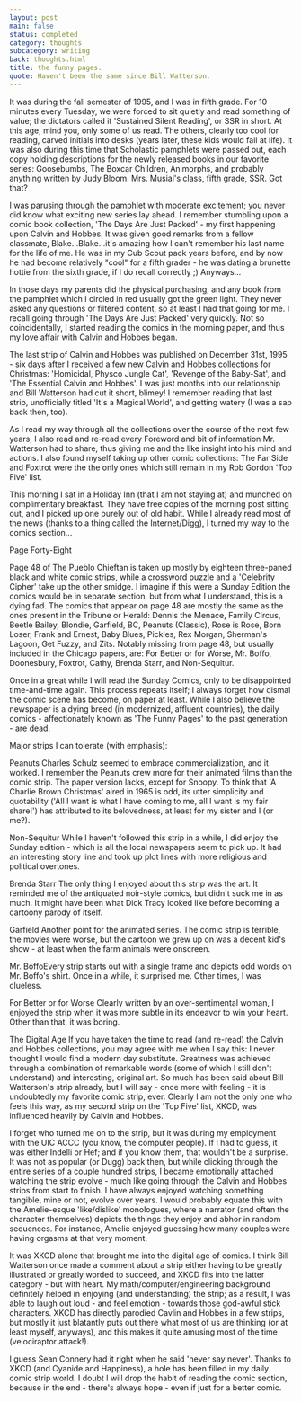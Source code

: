 ```yaml
---
layout: post
main: false
status: completed
category: thoughts
subcategory: writing
back: thoughts.html
title: the funny pages.
quote: Haven't been the same since Bill Watterson.
---
```


It was during the fall semester of 1995, and I was in fifth grade. For 10 minutes every Tuesday, we were forced to sit quietly and read something of value; the dictators called it 'Sustained Silent Reading', or SSR in short. At this age, mind you, only some of us read. The others, clearly too cool for reading, carved initials into desks (years later, these kids would fail at life). It was also during this time that Scholastic pamphlets were passed out, each copy holding descriptions for the newly released books in our favorite series: Goosebumbs, The Boxcar Children, Animorphs, and probably anything written by Judy Bloom. Mrs. Musial's class, fifth grade, SSR. Got that?

I was parusing through the pamphlet with moderate excitement; you never did know what exciting new series lay ahead. I remember stumbling upon a comic book collection, 'The Days Are Just Packed' - my first happening upon Calvin and Hobbes. It was given good remarks from a fellow classmate, Blake...Blake...it's amazing how I can't remember his last name for the life of me. He was in my Cub Scout pack years before, and by now he had become relatively "cool" for a fifth grader - he was dating a brunette hottie from the sixth grade, if I do recall correctly ;) Anyways...

In those days my parents did the physical purchasing, and any book from the pamphlet which I circled in red usually got the green light. They never asked any questions or filtered content, so at least I had that going for me. I recall going through 'The Days Are Just Packed' very quickly. Not so coincidentally, I started reading the comics in the morning paper, and thus my love affair with Calvin and Hobbes began. 

The last strip of Calvin and Hobbes was published on December 31st, 1995 - six days after I received a few new Calvin and Hobbes collections for Christmas: 'Homicidal, Physco Jungle Cat', 'Revenge of the Baby-Sat', and 'The Essential Calvin and Hobbes'. I was just months into our relationship and Bill Watterson had cut it short, blimey! I remember reading that last strip, unofficially titled 'It's a Magical World', and getting watery (I was a sap back then, too).

As I read my way through all the collections over the course of the next few years, I also read and re-read every Foreword and bit of information Mr. Watterson had to share, thus giving me and the like insight into his mind and actions. I also found myself taking up other comic collections: The Far Side and Foxtrot were the the only ones which still remain in my Rob Gordon 'Top Five' list.

This morning I sat in a Holiday Inn (that I am not staying at) and munched on complimentary breakfast. They have free copies of the morning post sitting out, and I picked up one purely out of old habit. While I already read most of the news (thanks to a thing called the Internet/Digg), I turned my way to the comics section...

Page Forty-Eight

Page 48 of The Pueblo Chieftan is taken up mostly by eighteen three-paned black and white comic strips, while a crossword puzzle and a 'Celebrity Cipher' take up the other smidge. I imagine if this were a Sunday Edition the comics would be in separate section, but from what I understand, this is a dying fad. The comics that appear on page 48 are mostly the same as the ones present in the Tribune or Herald: Dennis the Menace, Family Circus, Beetle Bailey, Blondie, Garfield, BC, Peanuts (Classic), Rose is Rose, Born Loser, Frank and Ernest, Baby Blues, Pickles, Rex Morgan, Sherman's Lagoon, Get Fuzzy, and Zits. Notably missing from page 48, but usually included in the Chicago papers, are: For Better or for Worse, Mr. Boffo, Doonesbury, Foxtrot, Cathy, Brenda Starr, and Non-Sequitur.

Once in a great while I will read the Sunday Comics, only to be disappointed time-and-time again. This process repeats itself; I always forget how dismal the comic scene has become, on paper at least. While I also believe the newspaper is a dying breed (in modernized, affluent countries), the daily comics - affectionately known as 'The Funny Pages' to the past generation - are dead.

Major strips I can tolerate (with emphasis):

Peanuts
Charles Schulz seemed to embrace commercialization, and it worked. I remember the Peanuts crew more for their animated films than the comic strip. The paper version lacks, except for Snoopy. To think that 'A Charlie Brown Christmas' aired in 1965 is odd, its utter simplicity and quotability ('All I want is what I have coming to me, all I want is my fair share!') has attributed to its belovedness, at least for my sister and I (or me?). 

Non-Sequitur
While I haven't followed this strip in a while, I did enjoy the Sunday edition - which is all the local newspapers seem to pick up. It had an interesting story line and took up plot lines with more religious and political overtones. 

Brenda Starr
The only thing I enjoyed about this strip was the art. It reminded me of the antiquated noir-style comics, but didn't suck me in as much. It might have been what Dick Tracy looked like before becoming a cartoony parody of itself. 

Garfield
Another point for the animated series. The comic strip is terrible, the movies were worse, but the cartoon we grew up on was a decent kid's show - at least when the farm animals were onscreen.

Mr. BoffoEvery strip starts out with a single frame and depicts odd words on Mr. Boffo's shirt. Once in a while, it surprised me. Other times, I was clueless.

For Better or for Worse
Clearly written by an over-sentimental woman, I enjoyed the strip when it was more subtle in its endeavor to win your heart. Other than that, it was boring.

The Digital Age
If you have taken the time to read (and re-read) the Calvin and Hobbes collections, you may agree with me when I say this: I never thought I would find a modern day substitute. Greatness was achieved through a combination of remarkable words (some of which I still don't understand) and interesting, original art. So much has been said about Bill Watterson's strip already, but I will say - once more with feeling - it is undoubtedly my favorite comic strip, ever. Clearly I am not the only one who feels this way, as my second strip on the 'Top Five' list, XKCD, was influenced heavily by Calvin and Hobbes.

I forget who turned me on to the strip, but it was during my employment with the UIC ACCC (you know, the computer people). If I had to guess, it was either Indelli or Hef; and if you know them, that wouldn't be a surprise. It was not as popular (or Dugg) back then, but while clicking through the entire series of a couple hundred strips, I became emotionally attached watching the strip evolve - much like going through the Calvin and Hobbes strips from start to finish. I have always enjoyed watching something tangible, mine or not, evolve over years. I would probably equate this with the Amelie-esque 'like/dislike' monologues, where a narrator (and often the character themselves) depicts the things they enjoy and abhor in random sequences. For instance, Amelie enjoyed guessing how many couples were having orgasms at that very moment.

It was XKCD alone that brought me into the digital age of comics. I think Bill Watterson once made a comment about a strip either having to be greatly illustrated or greatly worded to succeed, and XKCD fits into the latter category - but with heart. My math/computer/engineering background definitely helped in enjoying (and understanding) the strip; as a result, I was able to laugh out loud - and feel emotion - towards those god-awful stick characters. XKCD has directly parodied Cavlin and Hobbes in a few strips, but mostly it just blatantly puts out there what most of us are thinking (or at least myself, anyways), and this makes it quite amusing most of the time (velociraptor attack!).

I guess Sean Connery had it right when he said 'never say never'. Thanks to XKCD (and Cyanide and Happiness), a hole has been filled in my daily comic strip world. I doubt I will drop the habit of reading the comic section, because in the end - there's always hope - even if just for a better comic.